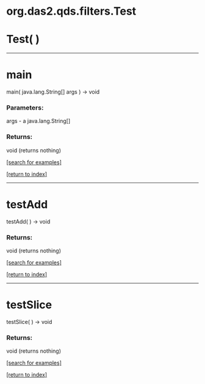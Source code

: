 # org.das2.qds.filters.Test



# Test( )


***
<a name="main"></a>
# main
main( java.lang.String[] args ) &rarr; void



### Parameters:
args - a java.lang.String[]

### Returns:
void (returns nothing)


<a href="https://github.com/autoplot/dev/search?q=main&unscoped_q=main">[search for examples]</a>

<a href="https://github.com/autoplot/documentation/blob/master/javadoc/index-all.md">[return to index]</a>

***
<a name="testAdd"></a>
# testAdd
testAdd(  ) &rarr; void



### Returns:
void (returns nothing)


<a href="https://github.com/autoplot/dev/search?q=testAdd&unscoped_q=testAdd">[search for examples]</a>

<a href="https://github.com/autoplot/documentation/blob/master/javadoc/index-all.md">[return to index]</a>

***
<a name="testSlice"></a>
# testSlice
testSlice(  ) &rarr; void



### Returns:
void (returns nothing)


<a href="https://github.com/autoplot/dev/search?q=testSlice&unscoped_q=testSlice">[search for examples]</a>

<a href="https://github.com/autoplot/documentation/blob/master/javadoc/index-all.md">[return to index]</a>

